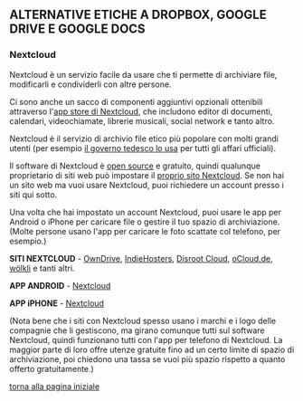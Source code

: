 ## ALTERNATIVE ETICHE A DROPBOX, GOOGLE DRIVE E GOOGLE DOCS

### Nextcloud

Nextcloud è un servizio facile da usare che ti permette di archiviare file, modificarli e 
condividerli con altre persone. 

Ci sono anche un sacco di componenti aggiuntivi opzionali ottenibili attraverso 
l'[app store di Nextcloud](https://apps.nextcloud.com/), che includono editor di documenti, 
calendari, videochiamate, librerie musicali, social network e tanto altro. 

Nextcloud è il servizio di archivio file etico più popolare con molti grandi utenti (per 
esempio [il governo tedesco lo usa](https://fossbytes.com/german-government-open-source-cloud-nextcloud/) 
per tutti gli affari ufficiali). 

Il software di Nextcloud è [open source](https://switching.social/what-is-open-source-software/) 
e gratuito, quindi qualunque proprietario di siti web può impostare il [proprio sito Nextcloud](https://nextcloud.com/). 
Se non hai un sito web ma vuoi usare Nextcloud, puoi richiedere un account presso i siti 
qui sotto. 

Una volta che hai impostato un account Nextcloud, puoi usare le app per Android o iPhone per 
caricare file o gestire il tuo spazio di archiviazione. (Molte persone usano l'app per 
caricare le foto scattate col telefono, per esempio.) 

**SITI NEXTCLOUD** - [OwnDrive](https://owndrive.com/), 
[IndieHosters](https://indie.host/), 
[Disroot Cloud](https://disroot.org/en/services/nextcloud), 
[oCloud.de](https://ocloud.de/product/nextcloud.html), 
[wölkli](https://woelkli.com/en) e tanti altri.

**APP ANDROID** - [Nextcloud](https://play.google.com/store/apps/details?id=com.nextcloud.client)

**APP iPHONE** - [Nextcloud](https://itunes.apple.com/app/nextcloud/id1125420102)

(Nota bene che i siti con Nextcloud spesso usano i marchi e i logo delle compagnie che 
li gestiscono, ma girano comunque tutti sul software Nextcloud, quindi funzionano tutti 
con l'app per telefono di Nextcloud. La maggior parte di loro offre utenze gratuite fino 
ad un certo limite di spazio di archiviazione, poi chiedono una tassa se vuoi più spazio 
rispetto a quanto offerto gratuitamente.)

[torna alla pagina iniziale](index)
